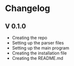 # Changelog

## V 0.1.0
 - Creating the repo
 - Setting up the parser files
 - Setting up the main program
 - Creating the installation file
 - Creating the README.md
